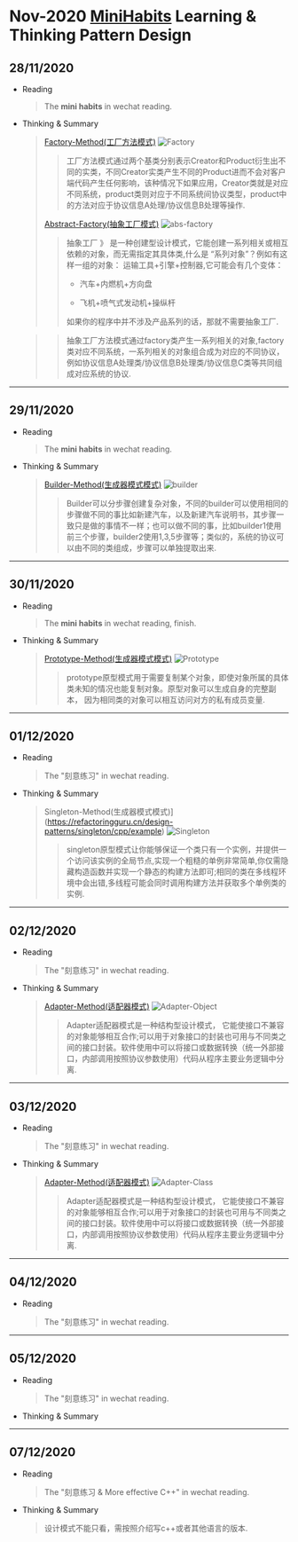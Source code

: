 # Nov-2020 [MiniHabits](./miniHabit.md) Learning & Thinking Pattern Design

## 28/11/2020

+ Reading
  > The **mini habits** in wechat reading.

+ Thinking & Summary
  > [Factory-Method(工厂方法模式)](https://refactoringguru.cn/design-patterns/factory-method/cpp/example)
  ![Factory](./DesignPattern/factory-method.png)
  >>工厂方法模式通过两个基类分别表示Creator和Product衍生出不同的实类，不同Creator实类产生不同的Product进而不会对客户端代码产生任何影响，该种情况下如果应用，Creator类就是对应不同系统，product类则对应于不同系统间协议类型，product中的方法对应于协议信息A处理/协议信息B处理等操作.
  >>
  > [Abstract-Factory(抽象工厂模式)](https://refactoringguru.cn/design-patterns/abstract-factory/cpp/example)
  ![abs-factory](./DesignPattern/abstract-factory-method.png)
  >>抽象工厂 》 是一种创建型设计模式，它能创建一系列相关或相互依赖的对象，而无需指定其具体类,什么是 “系列对象”？例如有这样一组的对象： ​ 运输工具+引擎+控制器,它可能会有几个变体：
  >>
  >> + 汽车+内燃机+方向盘
  >>
  >> + 飞机+喷气式发动机+操纵杆
  >>
  >> 如果你的程序中并不涉及产品系列的话，那就不需要抽象工厂.
  
  >> 抽象工厂方法模式通过factory类产生一系列相关的对象,factory类对应不同系统，一系列相关的对象组合成为对应的不同协议，例如协议信息A处理类/协议信息B处理类/协议信息C类等共同组成对应系统的协议.

***********************************

## 29/11/2020

+ Reading
  > The **mini habits** in wechat reading.

+ Thinking & Summary
  > [Builder-Method(生成器模式模式)](https://refactoringguru.cn/design-patterns/builder/cpp/example)
  ![builder](./DesignPattern/builder.png)
  >>Builder可以分步骤创建复杂对象，不同的builder可以使用相同的步骤做不同的事比如新建汽车，以及新建汽车说明书，其步骤一致只是做的事情不一样；也可以做不同的事，比如builder1使用前三个步骤，builder2使用1,3,5步骤等；类似的，系统的协议可以由不同的类组成，步骤可以单独提取出来.

***********************************

## 30/11/2020

+ Reading
  > The **mini habits** in wechat reading, finish.

+ Thinking & Summary
  > [Prototype-Method(生成器模式模式)](https://refactoringguru.cn/design-patterns/prototype/cpp/example)
  ![Prototype](./DesignPattern/prototype.png)
  >>prototype原型模式用于需要复制某个对象，即使对象所属的具体类未知的情况也能复制对象。原型对象可以生成自身的完整副本， 因为相同类的对象可以相互访问对方的私有成员变量.
  
***********************************

## 01/12/2020

+ Reading
  > The "刻意练习" in wechat reading.

+ Thinking & Summary
  > Singleton-Method(生成器模式模式)](https://refactoringguru.cn/design-patterns/singleton/cpp/example)
  ![Singleton](./DesignPattern/singleton.png)
  >>singleton原型模式让你能够保证一个类只有一个实例，并提供一个访问该实例的全局节点,实现一个粗糙的单例非常简单,你仅需隐藏构造函数并实现一个静态的构建方法即可;相同的类在多线程环境中会出错,多线程可能会同时调用构建方法并获取多个单例类的实例.

***********************************

## 02/12/2020

+ Reading
  > The "刻意练习" in wechat reading.
+ Thinking & Summary
  > [Adapter-Method(适配器模式)](https://refactoringguru.cn/design-patterns/adapter/cpp/example)
  ![Adapter-Object](./DesignPattern/structure-object-adapter.png)
  >> Adapter适配器模式是一种结构型设计模式， 它能使接口不兼容的对象能够相互合作;可以用于对象接口的封装也可用与不同类之间的接口封装。软件使用中可以将接口或数据转换（统一外部接口，内部调用按照协议参数使用）代码从程序主要业务逻辑中分离.

***********************************

## 03/12/2020

+ Reading
  > The "刻意练习" in wechat reading.
+ Thinking & Summary
  > [Adapter-Method(适配器模式)](https://refactoringguru.cn/design-patterns/adapter/cpp/example)
  ![Adapter-Class](./DesignPattern/structure-class-adapter.png)
  >> Adapter适配器模式是一种结构型设计模式， 它能使接口不兼容的对象能够相互合作;可以用于对象接口的封装也可用与不同类之间的接口封装。软件使用中可以将接口或数据转换（统一外部接口，内部调用按照协议参数使用）代码从程序主要业务逻辑中分离.

***********************************

## 04/12/2020

+ Reading
  > The "刻意练习" in wechat reading.

***********************************

## 05/12/2020

+ Reading
  > The "刻意练习" in wechat reading.
+ Thinking & Summary


***********************************

## 07/12/2020

+ Reading
  > The "刻意练习 & More effective C++" in wechat reading.
+ Thinking & Summary
  > 设计模式不能只看，需按照介绍写c++或者其他语言的版本.
  